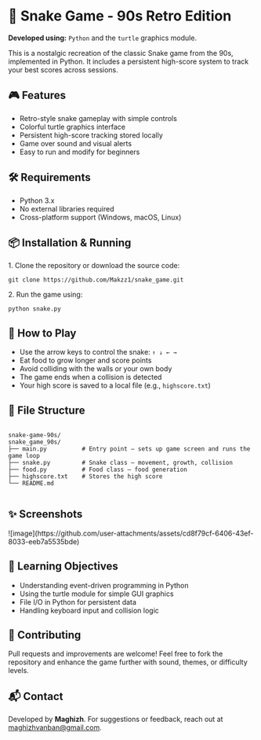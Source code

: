 

  <h1>🐍 Snake Game - 90s Retro Edition</h1>

  <p><strong>Developed using:</strong> <code>Python</code> and the <code>turtle</code> graphics module.</p>
  <p>This is a nostalgic recreation of the classic Snake game from the 90s, implemented in Python. It includes a persistent high-score system to track your best scores across sessions.</p>

  <h2>🎮 Features</h2>
  <ul>
    <li>Retro-style snake gameplay with simple controls</li>
    <li>Colorful turtle graphics interface</li>
    <li>Persistent high-score tracking stored locally</li>
    <li>Game over sound and visual alerts</li>
    <li>Easy to run and modify for beginners</li>
  </ul>

  <h2>🛠 Requirements</h2>
  <ul>
    <li>Python 3.x</li>
    <li>No external libraries required</li>
    <li>Cross-platform support (Windows, macOS, Linux)</li>
  </ul>

  <h2>📦 Installation & Running</h2>
  <p>1. Clone the repository or download the source code:</p>
  <pre><code>git clone https://github.com/Makzz1/snake_game.git</code></pre>

  <p>2. Run the game using:</p>
  <pre><code>python snake.py</code></pre>

  <h2>🧾 How to Play</h2>
  <ul>
    <li>Use the arrow keys to control the snake: <code>↑ ↓ ← →</code></li>
    <li>Eat food to grow longer and score points</li>
    <li>Avoid colliding with the walls or your own body</li>
    <li>The game ends when a collision is detected</li>
    <li>Your high score is saved to a local file (e.g., <code>highscore.txt</code>)</li>
  </ul>

  <h2>📁 File Structure</h2>
  <pre><code>
snake-game-90s/
snake_game_90s/
├── main.py          # Entry point – sets up game screen and runs the game loop
├── snake.py         # Snake class – movement, growth, collision
├── food.py          # Food class – food generation
├── highscore.txt    # Stores the high score
└── README.md   
  </code></pre>

  <h2>✨ Screenshots</h2>
  ![image](https://github.com/user-attachments/assets/cd8f79cf-6406-43ef-8033-eeb7a5535bde)


  <h2>🧠 Learning Objectives</h2>
  <ul>
    <li>Understanding event-driven programming in Python</li>
    <li>Using the turtle module for simple GUI graphics</li>
    <li>File I/O in Python for persistent data</li>
    <li>Handling keyboard input and collision logic</li>
  </ul>
  
  <h2>🤝 Contributing</h2>
  <p>Pull requests and improvements are welcome! Feel free to fork the repository and enhance the game further with sound, themes, or difficulty levels.</p>

  <h2>📬 Contact</h2>
  <p>Developed by <strong>Maghizh</strong>. For suggestions or feedback, reach out at <a href="mailto:your-maghizhvanban@gmail.com">maghizhvanban@gmail.com</a>.</p>

</body>
</html>
